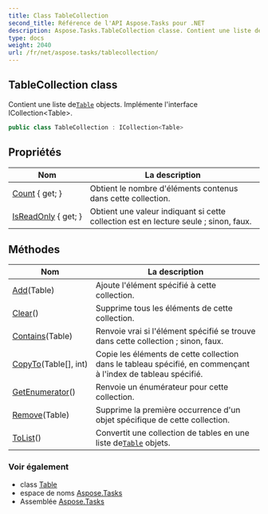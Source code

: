 ```yaml
---
title: Class TableCollection
second_title: Référence de l'API Aspose.Tasks pour .NET
description: Aspose.Tasks.TableCollection classe. Contient une liste deTable objects. Implémente linterface ICollectionTable.
type: docs
weight: 2040
url: /fr/net/aspose.tasks/tablecollection/
---
```

## TableCollection class

Contient une liste de[`Table`](../table/) objects. Implémente l'interface ICollection&lt;Table&gt;.

```csharp
public class TableCollection : ICollection<Table>
```

## Propriétés

| Nom | La description |
| --- | --- |
| [Count](../../aspose.tasks/tablecollection/count/) { get; } | Obtient le nombre d'éléments contenus dans cette collection. |
| [IsReadOnly](../../aspose.tasks/tablecollection/isreadonly/) { get; } | Obtient une valeur indiquant si cette collection est en lecture seule ; sinon, faux. |

## Méthodes

| Nom | La description |
| --- | --- |
| [Add](../../aspose.tasks/tablecollection/add/)(Table) | Ajoute l'élément spécifié à cette collection. |
| [Clear](../../aspose.tasks/tablecollection/clear/)() | Supprime tous les éléments de cette collection. |
| [Contains](../../aspose.tasks/tablecollection/contains/)(Table) | Renvoie vrai si l'élément spécifié se trouve dans cette collection ; sinon, faux. |
| [CopyTo](../../aspose.tasks/tablecollection/copyto/)(Table[], int) | Copie les éléments de cette collection dans le tableau spécifié, en commençant à l'index de tableau spécifié. |
| [GetEnumerator](../../aspose.tasks/tablecollection/getenumerator/)() | Renvoie un énumérateur pour cette collection. |
| [Remove](../../aspose.tasks/tablecollection/remove/)(Table) | Supprime la première occurrence d'un objet spécifique de cette collection. |
| [ToList](../../aspose.tasks/tablecollection/tolist/)() | Convertit une collection de tables en une liste de[`Table`](../table/) objets. |

### Voir également

* class [Table](../table/)
* espace de noms [Aspose.Tasks](../../aspose.tasks/)
* Assemblée [Aspose.Tasks](../../)


